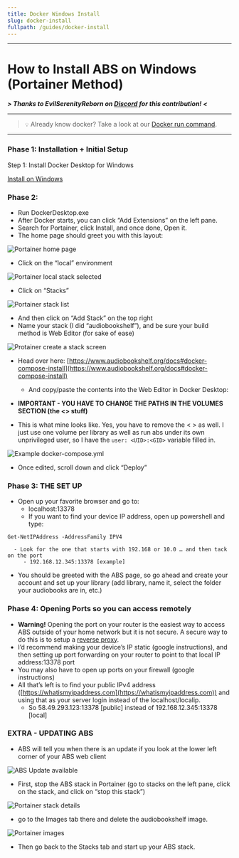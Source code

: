 ```yaml
---
title: Docker Windows Install
slug: docker-install
fullpath: /guides/docker-install
---
```


---
# How to Install ABS on Windows (Portainer Method)

***> Thanks to EvilSerenityReborn on [Discord](https://discord.gg/pJsjuNCKRq) for this contribution! <***

---
> ``💡`` Already know docker? Take a look at our [Docker run command](https://www.audiobookshelf.org/docs#docker-compose-install).

---

### Phase 1: Installation + Initial Setup

Step 1: Install Docker Desktop for Windows

[Install on Windows](https://docs.docker.com/desktop/install/windows-install/)

### Phase 2:

- Run DockerDesktop.exe
- After Docker starts, you can click “Add Extensions” on the left pane.
- Search for Portainer, click Install, and once done, Open it.
- The home page should greet you with this layout:

![Portainer home page](/guides/docker_windows/docker_portainer_home.png)

- Click on the “local” environment

![Portainer local stack selected](/guides/docker_windows/select_local_environment.png)

- Click on “Stacks”

![Portainer stack list](/guides/docker_windows/portainer_click_stacks.png)

- And then click on “Add Stack” on the top right
- Name your stack (I did “audiobookshelf”), and be sure your build method is Web Editor (for sake of ease)

![Protainer create a stack screen](/guides/docker_windows/portainer_create_stack.png)

- Head over here: [https://www.audiobookshelf.org/docs#docker-compose-install](https://www.audiobookshelf.org/docs#docker-compose-install)
   - And copy/paste the contents into the Web Editor in Docker Desktop:

- **IMPORTANT - YOU HAVE TO CHANGE THE PATHS IN THE VOLUMES SECTION (the <> stuff)**
- This is what mine looks like. Yes, you have to remove the < > as well. I just use one volume per library as well as run abs under its own unprivileged user, so I have the ```user: <UID>:<GID>``` variable filled in.

![Example docker-compose.yml](/guides/docker_windows/portainer_compose.png)

- Once edited, scroll down and click “Deploy”

### Phase 3: THE SET UP

- Open up your favorite browser and go to:
   - localhost:13378
   - If you want to find your device IP address, open up powershell and type:
```other
Get-NetIPAddress -AddressFamily IPV4
```

      - Look for the one that starts with 192.168 or 10.0 … and then tack on the port
         - 192.168.12.345:13378 [example]
- You should be greeted with the ABS page, so go ahead and create your account and set up your library (add library, name it, select the folder your audiobooks are in, etc.)

### Phase 4: Opening Ports so you can access remotely

- **Warning!** Opening the port on your router is the easiest way to access ABS outside of your home network but it is not secure. A secure way to do this is to setup a [reverse proxy](https://en.wikipedia.org/wiki/Reverse_proxy).
- I’d recommend making your device’s IP static (google instructions), and then setting up port forwarding on your router to point to that local IP address:13378 port
- You may also have to open up ports on your firewall (google instructions)
- All that’s left is to find your public IPv4 address ([https://whatismyipaddress.com](https://whatismyipaddress.com)) and using that as your server login instead of the localhost/localip.
   - So 58.49.293.123:13378 [public] instead of 192.168.12.345:13378 [local]

### EXTRA - UPDATING ABS

- ABS will tell you when there is an update if you look at the lower left corner of your ABS web client

![ABS Update available](/guides/docker_windows/update_available.PNG)

- First, stop the ABS stack in Portainer (go to stacks on the left pane, click on the stack, and click on “stop this stack”)

![Portainer stack details](/guides/docker_windows/portainer_stop_stack.png)

- go to the Images tab there and delete the audiobookshelf image.

![Portainer images](/guides/docker_windows/portainer_images.png)

- Then go back to the Stacks tab and start up your ABS stack.

